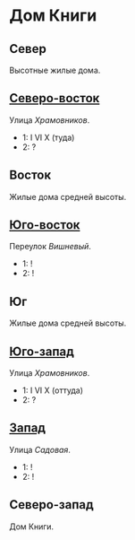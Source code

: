# Дом Книги

## Север

Высотные жилые дома.

## [Северо-восток](./590080.md)

Улица *Храмовников*.

* 1:    I   VI  X (туда)
* 2:    ?

## Восток

Жилые дома средней высоты.

## [Юго-восток](./587087.md)

Переулок *Вишневый*.

* 1:    !
* 2:    !

## Юг

Жилые дома средней высоты.

## [Юго-запад](./580090.md)

Улица *Храмовников*.

* 1:    I   VI  X (оттуда)
* 2:    ?

## [Запад](./570085.md)

Улица *Садовая*.

* 1:    !
* 2:    !

## Северо-запад

Дом Книги.
